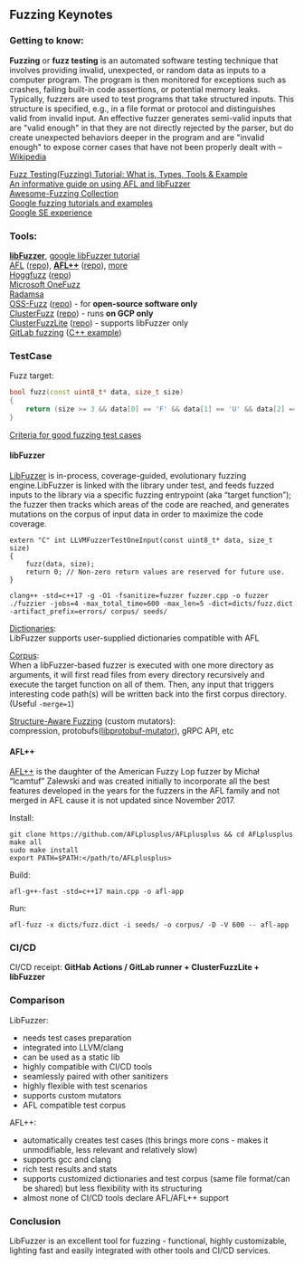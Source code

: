 ## Fuzzing Keynotes  

### Getting to know:  
**Fuzzing** or **fuzz testing** is an automated software testing technique that involves providing invalid, unexpected, or random data as inputs to a computer program. The program is then monitored for exceptions such as crashes, failing built-in code assertions, or potential memory leaks. Typically, fuzzers are used to test programs that take structured inputs. This structure is specified, e.g., in a file format or protocol and distinguishes valid from invalid input. An effective fuzzer generates semi-valid inputs that are "valid enough" in that they are not directly rejected by the parser, but do create unexpected behaviors deeper in the program and are "invalid enough" to expose corner cases that have not been properly dealt with – [Wikipedia](https://en.wikipedia.org/wiki/Fuzzing)  

[Fuzz Testing(Fuzzing) Tutorial: What is, Types, Tools & Example](https://www.guru99.com/fuzz-testing.html)  
[An informative guide on using AFL and libFuzzer](https://blog.f-secure.com/super-awesome-fuzzing-part-one/)  
[Awesome-Fuzzing Collection](https://github.com/secfigo/Awesome-Fuzzing)  
[Google fuzzing tutorials and examples](https://github.com/google/fuzzing)  
[Google SE experience](https://www.usenix.org/sites/default/files/conference/protected-files/enigma_slides_serebryany.pdf)  

### Tools:  
[**libFuzzer**](https://llvm.org/docs/LibFuzzer.html), [google libFuzzer tutorial](https://github.com/google/fuzzing/blob/master/tutorial/libFuzzerTutorial.md)  
[AFL](https://lcamtuf.coredump.cx/afl/) ([repo](https://github.com/google/AFL)), [**AFL++**](https://aflplus.plus/) ([repo](https://github.com/AFLplusplus/AFLplusplus)), [more](https://github.com/google/fuzzing/blob/master/docs/afl-based-fuzzers-overview.md)  
[Hoggfuzz](https://honggfuzz.dev/) ([repo](https://github.com/google/honggfuzz))  
[Microsoft OneFuzz](https://github.com/microsoft/onefuzz)  
[Radamsa](https://gitlab.com/akihe/radamsa)  
[OSS-Fuzz](https://google.github.io/oss-fuzz/) ([repo](https://github.com/google/oss-fuzz)) - for **open-source software only**  
[ClusterFuzz](https://google.github.io/clusterfuzz/) ([repo](https://github.com/google/clusterfuzz)) - runs **on GCP only**  
[ClusterFuzzLite](https://google.github.io/clusterfuzzlite/) ([repo](https://github.com/google/clusterfuzzlite/)) - supports libFuzzer only  
[GitLab fuzzing](https://docs.gitlab.com/ee/user/application_security/coverage_fuzzing/) ([C++ example](https://gitlab.com/gitlab-org/security-products/demos/coverage-fuzzing/c-cpp-fuzzing-example))  

### TestCase  
Fuzz target:  
```cpp
bool fuzz(const uint8_t* data, size_t size)
{
    return (size >= 3 && data[0] == 'F' && data[1] == 'U' && data[2] == 'Z' && data[3] == 'Z');
}
```
[Criteria for good fuzzing test cases](https://github.com/google/fuzzing/blob/master/docs/good-fuzz-target.md)  

#### libFuzzer  
[LibFuzzer](https://llvm.org/docs/LibFuzzer.html) is in-process, coverage-guided, evolutionary fuzzing engine.LibFuzzer is linked with the library under test, and feeds fuzzed inputs to the library via a specific fuzzing entrypoint (aka “target function”); the fuzzer then tracks which areas of the code are reached, and generates mutations on the corpus of input data in order to maximize the code coverage.  
```
extern "C" int LLVMFuzzerTestOneInput(const uint8_t* data, size_t size)
{
    fuzz(data, size);
    return 0; // Non-zero return values are reserved for future use.
}

clang++ -std=c++17 -g -O1 -fsanitize=fuzzer fuzzer.cpp -o fuzzer
./fuzzier -jobs=4 -max_total_time=600 -max_len=5 -dict=dicts/fuzz.dict -artifact_prefix=errors/ corpus/ seeds/
```
[Dictionaries](https://llvm.org/docs/LibFuzzer.html#dictionaries):  
LibFuzzer supports user-supplied dictionaries compatible with AFL  

[Corpus](https://llvm.org/docs/LibFuzzer.html#corpus):  
When a libFuzzer-based fuzzer is executed with one more directory as arguments, it will first read files from every directory recursively and execute the target function on all of them. Then, any input that triggers interesting code path(s) will be written back into the first corpus directory. (Useful `-merge=1`)  

[Structure-Aware Fuzzing](https://github.com/google/fuzzing/blob/master/docs/structure-aware-fuzzing.md) (custom mutators):  
compression, protobufs([libprotobuf-mutator](https://github.com/google/libprotobuf-mutator)), gRPC API, etc  

#### AFL++  
[AFL++](https://aflplus.plus/) is the daughter of the American Fuzzy Lop fuzzer by Michał “lcamtuf” Zalewski and was created initially to incorporate all the best features developed in the years for the fuzzers in the AFL family and not merged in AFL cause it is not updated since November 2017.  

Install:  
```
git clone https://github.com/AFLplusplus/AFLplusplus && cd AFLplusplus
make all
sudo make install
export PATH=$PATH:</path/to/AFLplusplus>
```
Build:  
```
afl-g++-fast -std=c++17 main.cpp -o afl-app
```
Run:  
```
afl-fuzz -x dicts/fuzz.dict -i seeds/ -o corpus/ -D -V 600 -- afl-app
```

### CI/CD  
CI/CD receipt: **GitHab Actions / GitLab runner + ClusterFuzzLite + libFuzzer**  

### Comparison  
LibFuzzer:  
* needs test cases preparation  
* integrated into LLVM/clang  
* can be used as a static lib  
* highly compatible with CI/CD tools  
* seamlessly paired with other sanitizers  
* highly flexible with test scenarios  
* supports custom mutators  
* AFL compatible test corpus  

AFL++:
* automatically creates test cases (this brings more cons - makes it unmodifiable, less relevant and relatively slow)  
* supports gcc and clang  
* rich test results and stats  
* supports customized dictionaries and test corpus (same file format/can be shared) but less flexibility with its structuring  
* almost none of CI/CD tools declare AFL/AFL++ support  

### Conclusion  
LibFuzzer is an excellent tool for fuzzing - functional, highly customizable, lighting fast and easily integrated with other tools and CI/CD services.  
